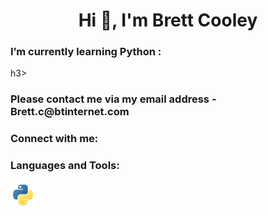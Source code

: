 
<h1 align="center">Hi 👋, I'm Brett Cooley</h1>
<h3 align="left"> I’m currently learning Python :</h3>h3>

<h3 align="left"> Please contact me via my email address -  Brett.c@btinternet.com </h3>

<h3 align="left">Connect with me:</h3>
<p align="left">
</p>

<h3 align="left">Languages and Tools:</h3>
<p align="left"> <a href="https://www.python.org" target="_blank" rel="noreferrer"> <img src="https://raw.githubusercontent.com/devicons/devicon/master/icons/python/python-original.svg" alt="python" width="40" height="40"/> </a> </p>
